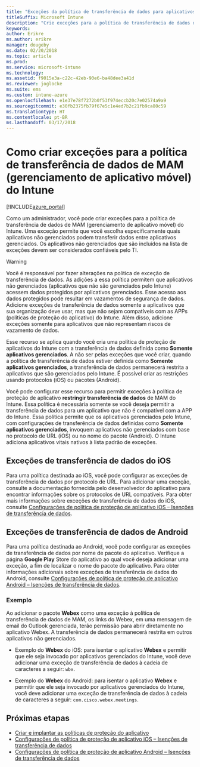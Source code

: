 ```yaml
---
title: "Exceções da política de transferência de dados para aplicativos"
titleSuffix: Microsoft Intune
description: "Crie exceções para a política de transferência de dados de MAM (gerenciamento de aplicativo móvel) do Intune."
keywords: 
author: Erikre
ms.author: erikre
manager: dougeby
ms.date: 02/20/2018
ms.topic: article
ms.prod: 
ms.service: microsoft-intune
ms.technology: 
ms.assetid: f9015e3a-c22c-42eb-90e6-ba48dee3a41d
ms.reviewer: joglocke
ms.suite: ems
ms.custom: intune-azure
ms.openlocfilehash: e1e37e78f7272b0f53f974eccb20c7e02574a9a9
ms.sourcegitcommit: e30fb2375fb79f67e5c1e4ed7b2c21fb9ca80c59
ms.translationtype: HT
ms.contentlocale: pt-BR
ms.lasthandoff: 03/17/2018
---
```

# <a name="how-to-create-exceptions-to-the-intune-mobile-application-management-mam-data-transfer-policy"></a>Como criar exceções para a política de transferência de dados de MAM (gerenciamento de aplicativo móvel) do Intune

[!INCLUDE[azure_portal](./includes/azure_portal.md)]

Como um administrador, você pode criar exceções para a política de transferência de dados de MAM (gerenciamento de aplicativo móvel) do Intune. Uma exceção permite que você escolha especificamente quais aplicativos não gerenciados podem transferir dados entre aplicativos gerenciados. Os aplicativos não gerenciados que são incluídos na lista de exceções devem ser considerados confiáveis pelo TI. 

>[!WARNING] 
> Você é responsável por fazer alterações na política de exceção de transferência de dados. As adições a essa política permitem que aplicativos não gerenciados (aplicativos que não são gerenciados pelo Intune) acessem dados protegidos por aplicativos gerenciados. Esse acesso aos dados protegidos pode resultar em vazamentos de segurança de dados. Adicione exceções de transferência de dados somente a aplicativos que sua organização deve usar, mas que não sejam compatíveis com as APPs (políticas de proteção do aplicativo) do Intune. Além disso, adicione exceções somente para aplicativos que não representam riscos de vazamento de dados.

Esse recurso se aplica quando você cria uma política de proteção de aplicativos do Intune com a transferência de dados definida como **Somente aplicativos gerenciados**. A não ser pelas exceções que você criar, quando a política de transferência de dados estiver definida como **Somente aplicativos gerenciados**, a transferência de dados permanecerá restrita a aplicativos que são gerenciados pelo Intune. É possível criar as restrições usando protocolos (iOS) ou pacotes (Android).

Você pode configurar esse recurso para permitir exceções à política de proteção de aplicativo **restringir transferência de dados** de MAM do Intune. Essa política é necessária somente se você deseja permitir a transferência de dados para um aplicativo que não é compatível com a APP do Intune. Essa política permite que os aplicativos gerenciados pelo Intune, com configurações de transferência de dados definidas como **Somente aplicativos gerenciados**, invoquem aplicativos não gerenciados com base no protocolo de URL (iOS) ou no nome do pacote (Android). O Intune adiciona aplicativos vitais nativos à lista padrão de exceções. 

## <a name="ios-data-transfer-exceptions"></a>Exceções de transferência de dados do iOS
Para uma política destinada ao iOS, você pode configurar as exceções de transferência de dados por protocolo de URL. Para adicionar uma exceção, consulte a documentação fornecida pelo desenvolvedor do aplicativo para encontrar informações sobre os protocolos de URL compatíveis. Para obter mais informações sobre exceções de transferência de dados do iOS, consulte [Configurações de política de proteção de aplicativo iOS – Isenções de transferência de dados](app-protection-policy-settings-ios.md#data-transfer-exemptions).

## <a name="android-data-transfer-exceptions"></a>Exceções de transferência de dados de Android
Para uma política destinada ao Android, você pode configurar as exceções de transferência de dados por nome de pacote do aplicativo. Verifique a página **Google Play** Store do aplicativo ao qual você deseja adicionar uma exceção, a fim de localizar o nome do pacote do aplicativo. Para obter informações adicionais sobre exceções de transferência de dados do Android, consulte [Configurações de política de proteção de aplicativo Android – Isenções de transferência de dados](app-protection-policy-settings-android.md#data-transfer-exemptions).

### <a name="example"></a>Exemplo
Ao adicionar o pacote **Webex** como uma exceção à política de transferência de dados de MAM, os links do Webex, em uma mensagem de email do Outlook gerenciada, terão permissão para abrir diretamente no aplicativo Webex. A transferência de dados permanecerá restrita em outros aplicativos não gerenciados.

- Exemplo do **Webex** do iOS: para isentar o aplicativo **Webex** e permitir que ele seja invocado por aplicativos gerenciados do Intune, você deve adicionar uma exceção de transferência de dados à cadeia de caracteres a seguir: <code>wbx</code>.

- Exemplo do **Webex** do Android: para isentar o aplicativo **Webex** e permitir que ele seja invocado por aplicativos gerenciados do Intune, você deve adicionar uma exceção de transferência de dados à cadeia de caracteres a seguir: <code>com.cisco.webex.meetings</code>. 

## <a name="next-steps"></a>Próximas etapas

- [Criar e implantar as políticas de proteção do aplicativo](app-protection-policies.md)
- [Configurações de política de proteção de aplicativo iOS – Isenções de transferência de dados](app-protection-policy-settings-ios.md#data-transfer-exemptions)
- [Configurações de política de proteção de aplicativo Android – Isenções de transferência de dados](app-protection-policy-settings-android.md#data-transfer-exemptions)
